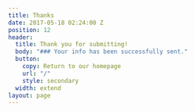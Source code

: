 ```yaml
---
title: Thanks
date: 2017-05-18 02:24:00 Z
position: 12
header:
  title: Thank you for submitting!
  body: "### Your info has been successfully sent."
  button:
    copy: Return to our homepage
    url: "/"
    style: secondary
  width: extend
layout: page
---
```


